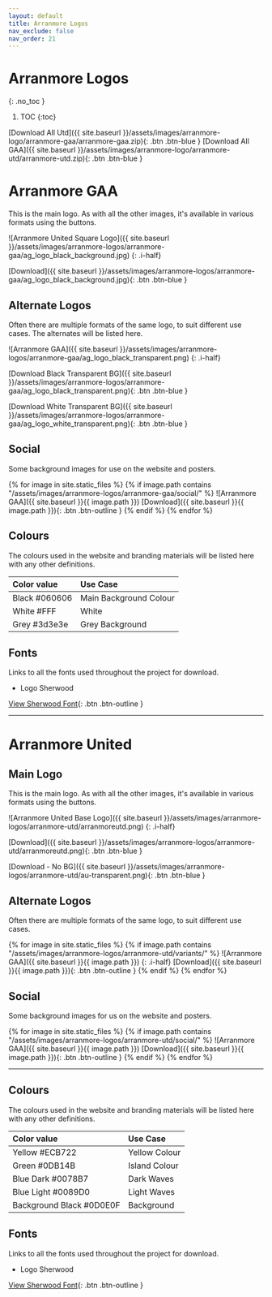 ```yaml
---
layout: default
title: Arranmore Logos
nav_exclude: false
nav_order: 21
---
```


# Arranmore Logos
{: .no_toc }

1. TOC
{:toc}

[Download All Utd]({{ site.baseurl }}/assets/images/arranmore-logo/arranmore-gaa/arranmore-gaa.zip){: .btn .btn-blue }
[Download All GAA]({{ site.baseurl }}/assets/images/arranmore-logo/arranmore-utd/arranmore-utd.zip){: .btn .btn-blue }

# Arranmore GAA

This is the main logo. As with all the other images, it's available in various formats using the buttons.

![Arranmore United Square Logo]({{ site.baseurl }}/assets/images/arranmore-logos/arranmore-gaa/ag_logo_black_background.jpg)
{: .i-half}

[Download]({{ site.baseurl }}/assets/images/arranmore-logos/arranmore-gaa/ag_logo_black_background.jpg){: .btn .btn-blue }

## Alternate Logos

Often there are multiple formats of the same logo, to suit different use cases. The alternates will be listed here.

![Arranmore GAA]({{ site.baseurl }}/assets/images/arranmore-logos/arranmore-gaa/ag_logo_black_transparent.png)
{: .i-half}

[Download Black Transparent BG]({{ site.baseurl }}/assets/images/arranmore-logos/arranmore-gaa/ag_logo_black_transparent.png){: .btn .btn-blue }

[Download White Transparent BG]({{ site.baseurl }}/assets/images/arranmore-logos/arranmore-gaa/ag_logo_white_transparent.png){: .btn .btn-blue }

## Social

Some background images for use on the website and posters.

{% for image in site.static_files %}
{% if image.path contains "/assets/images/arranmore-logos/arranmore-gaa/social/" %}
![Arranmore GAA]({{ site.baseurl }}{{ image.path }})
[Download]({{ site.baseurl }}{{ image.path }}){: .btn .btn-outline }
{% endif %}
{% endfor %}

## Colours

The colours used in the website and branding materials will be listed here with any other definitions.

| Color value                                                                                                        | Use Case               |
| :----------------------------------------------------------------------------------------------------------------- | :--------------------- |
| <span class="d-inline-block p-2 mr-1 v-align-middle" style="background-color:#060606" ></span> Black #060606       | Main Background Colour |
| <span class="d-inline-block p-2 mr-1 v-align-middle" style="background-color:#FFF" ></span> White #FFF              | White              |
| <span class="d-inline-block p-2 mr-1 v-align-middle" style="background-color:#3d3e3e" ></span> Grey #3d3e3e | Grey Background   |

## Fonts

Links to all the fonts used throughout the project for download.

-   Logo Sherwood

[View Sherwood Font](https://www.dafont.com/sherwood.font){: .btn .btn-outline }

---

# Arranmore United

## Main Logo

This is the main logo. As with all the other images, it's available in various formats using the buttons.

![Arranmore United Base Logo]({{ site.baseurl }}/assets/images/arranmore-logos/arranmore-utd/arranmoreutd.png)
{: .i-half}

[Download]({{ site.baseurl }}/assets/images/arranmore-logos/arranmore-utd/arranmoreutd.png){: .btn .btn-blue }

[Download - No BG]({{ site.baseurl }}/assets/images/arranmore-logos/arranmore-utd/au-transparent.png){: .btn .btn-blue }

## Alternate Logos

Often there are multiple formats of the same logo, to suit different use cases.

{% for image in site.static_files %}
{% if image.path contains "/assets/images/arranmore-logos/arranmore-utd/variants/" %}
![Arranmore GAA]({{ site.baseurl }}{{ image.path }})
{: .i-half}
[Download]({{ site.baseurl }}{{ image.path }}){: .btn .btn-outline }
{% endif %}
{% endfor %}

## Social 

Some background images for us on the website and posters.

{% for image in site.static_files %}
{% if image.path contains "/assets/images/arranmore-logos/arranmore-utd/social/" %}
![Arranmore GAA]({{ site.baseurl }}{{ image.path }})
[Download]({{ site.baseurl }}{{ image.path }}){: .btn .btn-outline }
{% endif %}
{% endfor %}

---

## Colours

The colours used in the website and branding materials will be listed here with any other definitions.

| Color value                                                                                                        | Use Case               |
| :----------------------------------------------------------------------------------------------------------------- | :--------------------- |
| <span class="d-inline-block p-2 mr-1 v-align-middle" style="background-color:#ECB722" ></span> Yellow #ECB722  | Yellow Colour |
| <span class="d-inline-block p-2 mr-1 v-align-middle" style="background-color:#0DB14B" ></span> Green #0DB14B  | Island Colour          |
| <span class="d-inline-block p-2 mr-1 v-align-middle" style="background-color:#0078B7" ></span> Blue Dark #0078B7 | Dark Waves   |
| <span class="d-inline-block p-2 mr-1 v-align-middle" style="background-color:#0089D0" ></span> Blue Light #0089D0 | Light Waves |
| <span class="d-inline-block p-2 mr-1 v-align-middle" style="background-color:#0D0E0F" ></span> Background Black #0D0E0F | Background |

## Fonts

Links to all the fonts used throughout the project for download.

-   Logo Sherwood

[View Sherwood Font](https://www.dafont.com/sherwood.font){: .btn .btn-outline }
